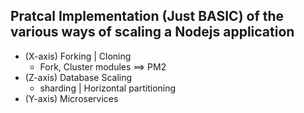 ## Pratcal Implementation (Just BASIC)  of the various ways  of scaling a Nodejs application
-   (X-axis) Forking | Cloning
    - Fork, Cluster modules ==> PM2
-  (Z-axis) Database Scaling
    - sharding | Horizontal partitioning
-  (Y-axis) Microservices    